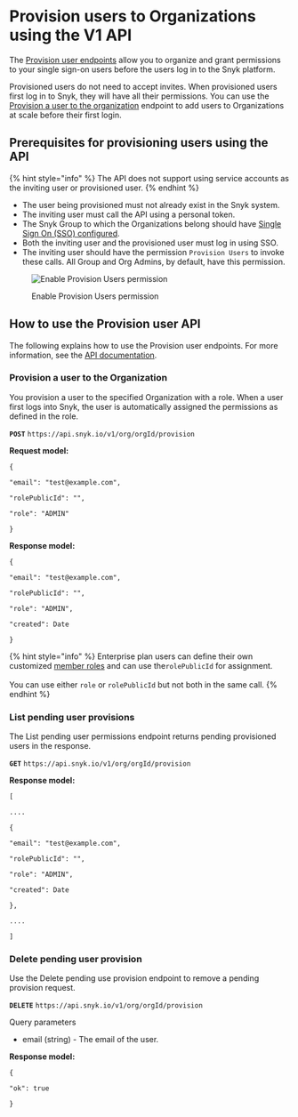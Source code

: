 # Provision users to Organizations using the V1 API

The [Provision user endpoints](https://snyk.docs.apiary.io/#reference/organizations/provision-user/provision-a-user-to-the-organization) allow you to organize and grant permissions to your single sign-on users before the users log in to the Snyk platform.

Provisioned users do not need to accept invites. When provisioned users first log in to Snyk, they will have all their permissions. You can use the [Provision a user to the organization](https://snyk.docs.apiary.io/#reference/organizations/provision-user/provision-a-user-to-the-organization) endpoint to add users to Organizations at scale before their first login.

## Prerequisites for provisioning users using the API

{% hint style="info" %}
The API does not support using service accounts as the inviting user or provisioned user.
{% endhint %}

* The user being provisioned must not already exist in the Snyk system.
* The inviting user must call the API using a personal token.
* The Snyk Group to which the Organizations belong should have [Single Sign On (SSO) configured](../../enterprise-configuration/single-sign-on-sso-for-authentication-to-snyk/).
* Both the inviting user and the provisioned user must log in using SSO.
* The inviting user should have the permission `Provision Users` to invoke these calls. All Group and Org Admins, by default, have this permission.

<figure><img src="../../.gitbook/assets/Screenshot 2022-09-09 at 09.57.17.png" alt="Enable Provision Users permission"><figcaption><p>Enable Provision Users permission</p></figcaption></figure>

## How to use the Provision user API

The following explains how to use the Provision user endpoints. For more information, see the [API documentation](https://snyk.docs.apiary.io/#reference/organizations/provision-user/provision-a-user-to-the-organization).

### Provision a user to the Organization

You provision a user to the specified Organization with a role. When a user first logs into Snyk, the user is automatically assigned the permissions as defined in the role.

**`POST`** `https://api.snyk.io/v1/org/orgId/provision`

**Request model:**

`{`

`"email": "test@example.com",`

`"rolePublicId": "",`

`"role": "ADMIN"`

`}`

**Response model:**

`{`

`"email": "test@example.com",`

`"rolePublicId": "",`

`"role": "ADMIN",`

`"created": Date`

`}`

{% hint style="info" %}
Enterprise plan users can define their own customized [member roles](../user-roles/user-role-management.md) and can use the`rolePublicId` for assignment.\
\
You can use either `role` or `rolePublicId` but not both in the same call.
{% endhint %}

### List pending user provisions

The List pending user permissions endpoint returns pending provisioned users in the response.

**`GET`** `https://api.snyk.io/v1/org/orgId/provision`

**Response model:**

`[`

`....`

`{`

`"email": "test@example.com",`

`"rolePublicId": "",`

`"role": "ADMIN",`

`"created": Date`

`},`

`....`

`]`

### Delete pending user provision

Use the Delete pending use provision endpoint to remove a pending provision request.

**`DELETE`** `https://api.snyk.io/v1/org/orgId/provision`

Query parameters

* email (string) - The email of the user.

**Response model:**

`{`

`"ok": true`

`}`
